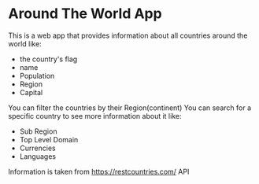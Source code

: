 # Around The World App

This is a web app that provides information about all countries around the world like:

- the country's flag
- name
- Population
- Region
- Capital

You can filter the countries by their Region(continent)
You can search for a specific country to see more information about it like:

- Sub Region
- Top Level Domain
- Currencies
- Languages

Information is taken from https://restcountries.com/ API
